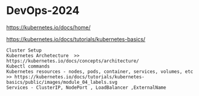 # DevOps-2024

https://kubernetes.io/docs/home/

https://kubernetes.io/docs/tutorials/kubernetes-basics/

```
Cluster Setup
Kubernetes Archetecture  >> https://kubernetes.io/docs/concepts/architecture/
Kubectl commands
Kubernetes resources - nodes, pods, container, services, volumes, etc >> https://kubernetes.io/docs/tutorials/kubernetes-basics/public/images/module_04_labels.svg
Services - ClusterIP, NodePort , LoadBalancer ,ExternalName
```
